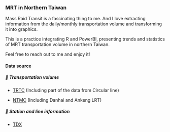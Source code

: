 <H3>MRT in Northern Taiwan</H3>
Mass Raid Transit is a fascinating thing to me. And I love extracting information from the daily/monthly transportation volume and transforming it into graphics.

This is a practice integrating R and PowerBI, presenting trends and statistics of MRT transportation volume in northern Taiwan.

Feel free to reach out to me and enjoy it!

<H4>Data source</H4>
<H5>🚊 Transportation volume</H5>

- [TRTC](https://www.metro.taipei/cp.aspx?n=FF31501BEBDD0136) (Including part of the data from Circular line)

- [NTMC](https://oas.bas.ntpc.gov.tw/NTPCTRWD/NewPage/Publish.aspx?Mid1=382290000H#) (Including Danhai and Ankeng LRT)

<H5>🚉 Station and line information</H5>

- [TDX](https://tdx.transportdata.tw/api-service/swagger/basic/268fc230-2e04-471b-a728-a726167c1cfc#/)
